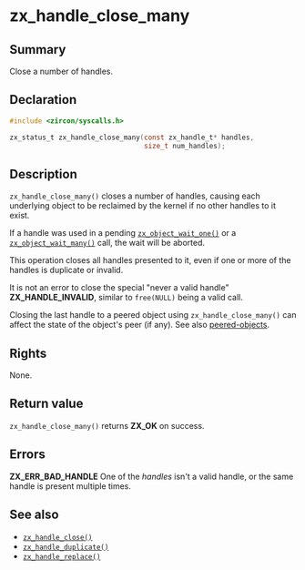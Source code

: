 <!-- Generated by zircon/scripts/update-docs-from-fidl, do not edit! -->
# zx_handle_close_many

## Summary

Close a number of handles.

## Declaration

```c
#include <zircon/syscalls.h>

zx_status_t zx_handle_close_many(const zx_handle_t* handles,
                                 size_t num_handles);
```

## Description

`zx_handle_close_many()` closes a number of handles, causing each
underlying object to be reclaimed by the kernel if no other handles to
it exist.

If a handle was used in a pending [`zx_object_wait_one()`] or a
[`zx_object_wait_many()`] call, the wait will be aborted.

This operation closes all handles presented to it, even if one or more
of the handles is duplicate or invalid.

It is not an error to close the special "never a valid handle" **ZX_HANDLE_INVALID**,
similar to `free(NULL)` being a valid call.

Closing the last handle to a peered object using `zx_handle_close_many()` can
affect the state of the object's peer (if any).  See also
[peered-objects][peered-objects].

## Rights

None.

## Return value

`zx_handle_close_many()` returns **ZX_OK** on success.

## Errors

**ZX_ERR_BAD_HANDLE**  One of the *handles* isn't a valid handle, or the same handle is
present multiple times.

## See also

<!-- Reference links -->
[peered-objects]: /docs/reference/kernel_objects/objects.md#peered-objects-and-the-peer-closed-state

 - [`zx_handle_close()`]
 - [`zx_handle_duplicate()`]
 - [`zx_handle_replace()`]

[`zx_handle_close()`]: handle_close.md
[`zx_handle_duplicate()`]: handle_duplicate.md
[`zx_handle_replace()`]: handle_replace.md
[`zx_object_wait_many()`]: object_wait_many.md
[`zx_object_wait_one()`]: object_wait_one.md

